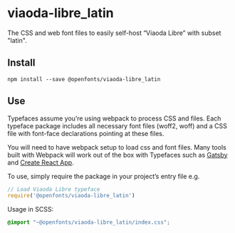 
# viaoda-libre_latin

The CSS and web font files to easily self-host “Viaoda Libre” with subset "latin".

## Install

`npm install --save @openfonts/viaoda-libre_latin`

## Use

Typefaces assume you’re using webpack to process CSS and files. Each typeface
package includes all necessary font files (woff2, woff) and a CSS file with
font-face declarations pointing at these files.

You will need to have webpack setup to load css and font files. Many tools built
with Webpack will work out of the box with Typefaces such as [Gatsby](https://github.com/gatsbyjs/gatsby)
and [Create React App](https://github.com/facebookincubator/create-react-app).

To use, simply require the package in your project’s entry file e.g.

```javascript
// Load Viaoda Libre typeface
require('@openfonts/viaoda-libre_latin')
```

Usage in SCSS:
```scss
@import "~@openfonts/viaoda-libre_latin/index.css";
```
